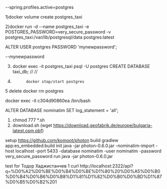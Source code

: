 --spring.profiles.active=postgres

1)docker volume create postgres_taxi

2)docker run -d   --name postgres_taxi   -e POSTGRES_PASSWORD=very_secure_password   -v postgres_taxi:/var/lib/postgresql/data   postgres:latest

ALTER USER postgres PASSWORD 'mynewpassword';

--mynewpassword

3) docker exec -it postgres_taxi psql -U postgres
		CREATE DATABASE taxi_db;
//
//

4)           docker stop/start postgres
5 delete     docker rm postgres


docker exec -it c304d90860ea /bin/bash


ALTER DATABASE nominatim
SET log_statement = 'all';


1) chmod 777 *.sh
2) download.sh  (wget https://download.geofabrik.de/europe/bulgaria-latest.osm.pbf)


setup https://github.com/komoot/photon
build 
	gradlew app:es_embedded:build
init 
	java -jar photon-0.6.0.jar -nominatim-import -host localhost -port 5433 -database nominatim -user nominatim -password very_secure_password
run java -jar photon-0.6.0.jar

test  for Тодор Хаджистанчев 1
	curl http://localhost:2322/api?q=%D0%A2%D0%BE%D0%B4%D0%BE%D1%80%20%D0%A5%D0%B0%D0%B4%D0%B6%D0%B8%D1%81%D1%82%D0%B0%D0%BD%D1%87%D0%B5%D0%B2%201

	

